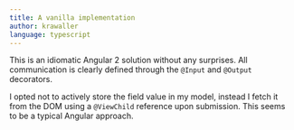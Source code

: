 ```yaml
---
title: A vanilla implementation
author: krawaller
language: typescript
---
```


This is an idiomatic Angular 2 solution without any surprises. All communication is clearly defined through the `@Input` and `@Output` decorators.

I opted not to actively store the field value in my model, instead I fetch it from the DOM using a `@ViewChild` reference upon submission. This seems to be a typical Angular approach.